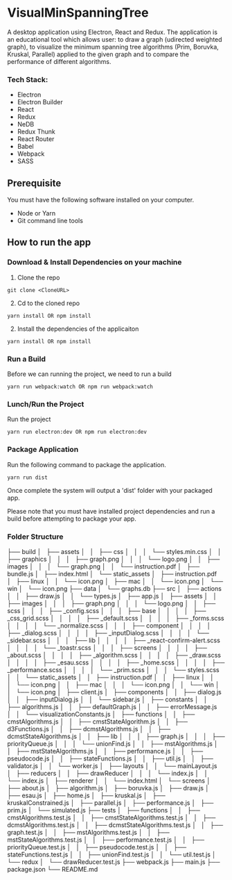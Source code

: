 # VisualMinSpanningTree

A desktop application using Electron, React and Redux. 
The application is an educational tool which allows user: to draw a graph (udirected weighted graph), to visualize the minimum spanning tree algorithms (Prim, Boruvka, Kruskal, Parallel) applied to the given graph and to compare the performance of different algorithms.

### Tech Stack:

* Electron
* Electron Builder
* React 
* Redux
* NeDB
* Redux Thunk
* React Router
* Babel
* Webpack
* SASS


## Prerequisite
You must have the following software installed on your computer.

* Node or Yarn 
* Git command line tools

## How to run the app
### Download & Install Dependencies on your machine 
1) Clone the repo
```
git clone <CloneURL>
```

2)	Cd to the cloned repo

```
yarn install OR npm install
```


2)	Install the dependencies of the applicaiton

```
yarn install OR npm install
```


### Run a Build

Before we can running the project, we need to run a build

```
yarn run webpack:watch OR npm run webpack:watch
```

### Lunch/Run the Project

Run the project

```
yarn run electron:dev OR npm run electron:dev 
```



### Package Application
Run the following command to package the application.

```
yarn run dist
```

Once complete the system will output a 'dist' folder with your packaged app.

Please note that you must have installed project dependencies and run a build before attempting to package your app.

### Folder Structure

├── build
│   ├── assets
│   │   ├── css
│   │   │   └── styles.min.css
│   │   ├── graphics
│   │   │   ├── graph.png
│   │   │   └── logo.png
│   │   ├── images
│   │   │   └── graph.png
│   │   └── instruction.pdf
│   ├── bundle.js
│   ├── index.html
│   └── static_assets
│       ├── instruction.pdf
│       ├── linux
│       │   └── icon.png
│       ├── mac
│       │   └── icon.png
│       └── win
│           └── icon.png
├── data
│   └── graphs.db
├── src
│   ├── actions
│   │   ├── draw.js
│   │   └── types.js
│   ├── app.js
│   ├── assets
│   │   ├── images
│   │   │   ├── graph.png
│   │   │   └── logo.png
│   │   ├── scss
│   │   │   ├── _config.scss
│   │   │   ├── base
│   │   │   │   ├── _css_grid.scss
│   │   │   │   ├── _default.scss
│   │   │   │   ├── _forms.scss
│   │   │   │   └── _normalize.scss
│   │   │   ├── component
│   │   │   │   ├── _dialog.scss
│   │   │   │   ├── _inputDialog.scss
│   │   │   │   └── _sidebar.scss
│   │   │   ├── lib
│   │   │   │   ├── _react-confirm-alert.scss
│   │   │   │   └── _toastr.scss
│   │   │   ├── screens
│   │   │   │   ├── _about.scss
│   │   │   │   ├── _algorithm.scss
│   │   │   │   ├── _draw.scss
│   │   │   │   ├── _esau.scss
│   │   │   │   ├── _home.scss
│   │   │   │   ├── _performance.scss
│   │   │   │   └── _prim.scss
│   │   │   └── styles.scss
│   │   └── static_assets
│   │       ├── instruction.pdf
│   │       ├── linux
│   │       │   └── icon.png
│   │       ├── mac
│   │       │   └── icon.png
│   │       └── win
│   │           └── icon.png
│   ├── client.js
│   ├── components
│   │   ├── dialog.js
│   │   ├── inputDialog.js
│   │   └── sidebar.js
│   ├── constants
│   │   ├── algorithms.js
│   │   ├── defaultGraph.js
│   │   ├── errorMessage.js
│   │   └── visualizationConstants.js
│   ├── functions
│   │   ├── cmstAlgorithms.js
│   │   ├── cmstStateAlgorithm.js
│   │   ├── d3Functions.js
│   │   ├── dcmstAlgorithms.js
│   │   ├── dcmstStateAlgorithms.js
│   │   ├── lib
│   │   │   ├── graph.js
│   │   │   ├── priorityQueue.js
│   │   │   └── unionFind.js
│   │   ├── mstAlgorithms.js
│   │   ├── mstStateAlgorithms.js
│   │   ├── performance.js
│   │   ├── pseudocode.js
│   │   ├── stateFunctions.js
│   │   ├── util.js
│   │   ├── validator.js
│   │   └── worker.js
│   ├── layouts
│   │   └── mainLayout.js
│   ├── reducers
│   │   ├── drawReducer
│   │   │   └── index.js
│   │   └── index.js
│   ├── renderer
│   │   └── index.html
│   └── screens
│       ├── about.js
│       ├── algorithm.js
│       ├── boruvka.js
│       ├── draw.js
│       ├── esau.js
│       ├── home.js
│       ├── kruskal.js
│       ├── kruskalConstrained.js
│       ├── parallel.js
│       ├── performance.js
│       ├── prim.js
│       └── simulated.js
├── tests
│   ├── functions
│   │   ├── cmstAlgorithms.test.js
│   │   ├── cmstStateAlgorithms.test.js
│   │   ├── dcmstAlgorithms.test.js
│   │   ├── dcmstStateAlgorithms.test.js
│   │   ├── graph.test.js
│   │   ├── mstAlgorithms.test.js
│   │   ├── mstStateAlgorithms.test.js
│   │   ├── performance.test.js
│   │   ├── priorityQueue.test.js
│   │   ├── pseudocode.test.js
│   │   ├── stateFunctions.test.js
│   │   ├── unionFind.test.js
│   │   └── util.test.js
│   └── redux
│       └── drawReducer.test.js
├── webpack.js
├── main.js
├── package.json
└── README.md



